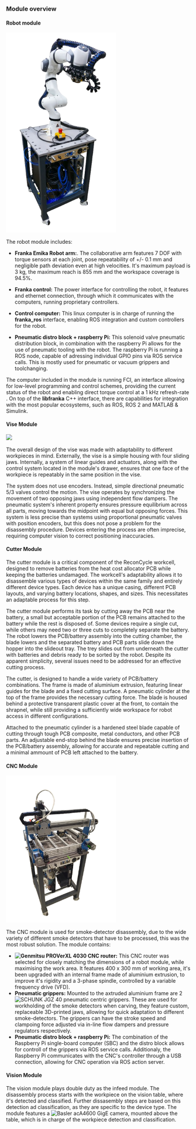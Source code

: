 ### Module overview

#### Robot module

<img src="./figures_module/franka_module-nobg.png" width="300">

The robot module includes:
- **Franka Emika Robot arm:**. The collaborative arm features 7 DOF with torque sensors at each joint, pose repeatability of +/- 0.1 mm and negligible path deviation even at high velocities. It's maximum payload is 3 kg, the maximum reach is 855 mm and the workspace coverage is 94.5%.

- **Franka control:** The power interface for controlling the robot, it features and ethernet connection, through which it communicates with the computers, running proprietary controllers.

- **Control computer:** This linux computer is in charge of running the **franka_ros** interface, enabling ROS integration and custom controllers for the robot.

- **Pneumatic distro block + raspberry Pi:** This solenoid valve pneumatic distribution block, in combination with the raspberry Pi allows for the use of pneumatic tooling with the robot. The raspberry Pi is running a ROS node, capable of adressing individual GPIO pins via ROS service calls. This is mostly used for pneumatic or vacuum grippers and toolchanging. 

The computer included in the module is running FCI, an interface allowing for low-level programming and control schemes, providing the current status of the robot and enabling direct torque control at a 1 kHz refresh-rate . On top of the **libfranka** C++ interface, there are capabilities for integration with the most popular ecosystems, such as ROS, ROS 2 and MATLAB & Simulink.

#### Vise Module

<img src="./figures_module/vise_module.png" width="300">

The overall design of the vise was made with adaptability to different workpieces in mind. Externally, the vise is a simple housing with four sliding jaws. Internally, a system of linear guides and actuators, along with the control system located in the module's drawer, ensures that one face of the workpiece is repeatably in the same position in the vise.

The system does not use encoders. Instead, simple directional pneumatic 5/3 valves control the motion. The vise operates by synchronizing the movement of two opposing jaws using independent flow dampers. The pneumatic system's inherent property ensures pressure equilibrium across all parts, moving towards the midpoint with equal but opposing forces. This system is less precise than systems using proportional pneumatic valves with position encoders, but this does not pose a problem for the disassembly procedure. Devices entering the process are often imprecise, requiring computer vision to correct positioning inaccuracies.

#### Cutter Module 

<!--todo: image of the finished cutter module-->

The cutter module is a critical component of the ReconCycle workcell, designed to remove batteries from the heat cost allocator PCB while keeping the batteries undamaged. The workcell's adaptability allows it to disassemble various types of devices within the same family and entirely different device types. Each device has a unique casing, different PCB layouts, and varying battery locations, shapes, and sizes. This necessitates an adaptable process for this step.

The cutter module performs its task by cutting away the PCB near the battery, a small but acceptable portion of the PCB remains attached to the battery while the rest is disposed of. Some devices require a single cut, while others may need two or three cuts to completely separate the battery. The robot lowers the PCB/battery assembly into the cutting chamber, the blade lowers and the separated battery and PCB parts slide down the hopper into the slideout tray. The trey slides out from underneath the cutter with batteries and debris ready to be sorted by the robot. Despite its apparent simplicity, several issues need to be addressed for an effective cutting process.

The cutter, is designed to handle a wide variety of PCB/battery combinations. The frame is made of aluminium extrusion, featuring linear guides for the blade and a fixed cutting surface. A pneumatic cylinder at the top of the frame provides the necessary cutting force. The blade is housed behind a protective transparent plastic cover at the front, to contain the shrapnel, while still providing a sufficiently wide workspace for robot access in different configurations.

Attached to the pneumatic cylinder is a hardened steel blade capable of cutting through tough PCB composite, metal conductors, and other PCB parts. An adjustable end-stop behind the blade ensures precise insertion of the PCB/battery assembly, allowing for accurate and repeatable cutting and a minimal ammount of PCB left attached to the battery. 

#### CNC Module

<img src="./figures_module/cnc_module.png" width="300">

The CNC module is used for smoke-detector disassembly, due to the wide variety of different smoke detectors that have to be processed, this was the most robust solution. The module contains:

- **![Genmitsu PROVerXL 4030 CNC router](https://www.sainsmart.com/products/genmitsu-proverxl-4030-cnc-router-with-carveco-maker-subscription):** This CNC router was selected for closely matching the dimensions of a robot module, while maximising the work area. It features 400 x 300 mm of working area, it's been upgraded with an internal frame made of aluminium extrusion, to improve it's rigidity and a 3-phase spindle, controlled by a variable frequency drive (VFD).
- **Pneumatic grippers:** Mounted to the axtruded aluminium frame are 2 ![SCHUNK JGZ 40](https://schunk.com/us/en/gripping-systems/centric-grippers/jgz/jgz-40/p/000000000000308900) pneumatic centric grippers. These are used for workholding of the smoke detectors when carving, they feature custom, replaceable 3D-printed jaws, allowing for quick adaptation to different smoke-detectors. The grippers can have the stroke speed and clampoing force adjusted via in-line flow dampers and pressure regulators respectively.
- **Pneumatic distro block + raspberry Pi:** The combination of the Raspberry Pi single-board computer (SBC) and the distro block allows for controll of the grippers via ROS service calls. Additionaly, the Raspberry Pi communicates with the CNC's controller through a USB connection, allowing for CNC operation via ROS action server.


#### Vision Module
The vision module plays double duty as the infeed module. The disassembly process starts with the workpiece on the vision table, where it's detected and classified. Further dissasembly steps are based on this detection ad classification, as they are specific to the device type. The module features a ![Basler acA4600 GigE camera](https://www.baslerweb.com/en-us/cameras/ace/), mounted above the table, which is in charge of the workpiece detection and classification.